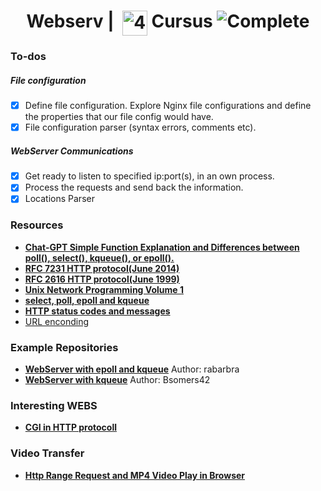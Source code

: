 <!--HEADER-->
<h1 align="center"> Webserv | 
 <picture>
  <source media="(prefers-color-scheme: dark)" srcset="https://cdn.simpleicons.org/42/white">
  <img alt="42" width=40 align="top" src="https://cdn.simpleicons.org/42/Black">
 </picture>
 Cursus 
  <img alt="Complete" src="https://raw.githubusercontent.com/Mqxx/GitHub-Markdown/main/blockquotes/badge/dark-theme/complete.svg">
</h1>
<!--FINISH HEADER-->

### To-dos
##### File configuration
- [X] Define file configuration. Explore Nginx file configurations and define the properties that our file config would have.
- [X] File configuration parser (syntax errors, comments etc).
##### WebServer Communications
- [X] Get ready to listen to specified ip:port(s), in an own process.
- [X] Process the requests and send back the information.
- [X] Locations Parser
### Resources

* **[Chat-GPT Simple Function Explanation and Differences between poll(), select(), kqueue(), or epoll().](https://chat.openai.com/share/71fe729c-be31-4b8c-9c2b-4c10c7807177)**
* **[RFC 7231 HTTP protocol(June 2014)](https://datatracker.ietf.org/doc/html/rfc7231#section-1)**
* **[RFC 2616 HTTP protocol(June 1999)](https://datatracker.ietf.org/doc/html/rfc2616#section-9.5)**
* **[Unix Network Programming Volume 1](https://doc.lagout.org/programmation/unix/Unix%20Network%20Programming%20Volume%201.pdf)**
* **[select, poll, epoll and kqueue](https://nima101.github.io/io_multiplexing)**
* **[HTTP status codes and messages](https://developer.mozilla.org/en-US/docs/Web/HTTP/Status)**
* [URL enconding](https://www.urlencoder.io/learn/)

### Example Repositories
* **[WebServer with epoll and kqueue](https://github.com/rabarbra/webserv.git)** Author: rabarbra
* **[WebServer with kqueue](https://github.com/bsomers42/webserv)** Author: Bsomers42
### Interesting WEBS
* **[CGI in HTTP protocoll](https://www.tutorialspoint.com/cplusplus/cpp_web_programming.htm)** 

### Video Transfer
* **[Http Range Request and MP4 Video Play in Browser](https://www.zeng.dev/post/2023-http-range-and-play-mp4-in-browser/)**
